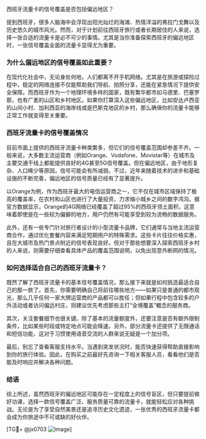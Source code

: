 西班牙流量卡的信号覆盖是否包括偏远地区？

提到西班牙，很多人脑海中会浮现出阳光灿烂的海滩、热情洋溢的弗拉门戈舞以及历史悠久的城市风光。然而，对于计划前往西班牙旅行或者长期居住的人来说，选择一张合适的流量卡是必不可少的事情。尤其是当你准备探索西班牙的偏远地区时，一张信号覆盖全面的流量卡显得尤为重要。

### 为什么偏远地区的信号覆盖如此重要？

在现代化社会中，无论身处何地，人们都离不开手机网络。尤其是在旅游或探险过程中，稳定的网络连接不仅能帮助我们导航、拍照分享，还能在紧急情况下提供安全保障。而西班牙作为一个地理环境多样的国家，既有繁华都市如马德里、巴塞罗那，也有广袤的山区和乡村地区。如果你打算深入这些偏远地区，比如安达卢西亚的山间小村、加利西亚的海岸线或是巴斯克地区的乡村，那么确保你的流量卡能够正常工作就变得至关重要。

### 西班牙流量卡的信号覆盖情况

目前市面上提供的西班牙流量卡种类繁多，但它们的信号覆盖范围却参差不齐。一般来说，大多数主流运营商（例如Orange、Vodafone、Movistar等）在城市及主要交通干线上都能提供良好的4G甚至5G信号覆盖。但在偏远地区，由于地形复杂、人口稀少等原因，信号可能会有所减弱。不过，近年来随着技术的进步和基础设施的不断完善，偏远地区的信号质量已经有了显著提升。

以Orange为例，作为西班牙最大的电信运营商之一，它不仅在城市区域保持了极高的覆盖率，在农村和山区也进行了大量投资，力求缩小城乡之间的数字鸿沟。据官方数据显示，Orange的4G网络已经覆盖了超过95%的西班牙领土面积，这意味着即使是在一些较为偏僻的地方，用户仍然有可能享受到较为流畅的数据服务。

此外，还有一些专门针对旅行者设计的小型流量卡品牌，它们通常与当地主流运营商合作，通过优化套餐内容来满足短期用户的特殊需求。这些卡片往往价格实惠，且在大城市及热门景点附近的信号表现良好。但对于那些想要深入探索西班牙乡村的人来说，则需要仔细查看具体产品的覆盖范围说明，以免出现意外断网的情况。

### 如何选择适合自己的西班牙流量卡？

既然了解了西班牙流量卡的基本信号覆盖情况，那么接下来就是如何挑选最适合自己的那一款了。首先，你需要明确自己将前往哪些地方——如果只是普通的都市观光，那么几乎任何一家大牌运营商的产品都可以胜任；但如果行程中包含较多的户外活动或者访问偏远村庄，则建议优先考虑那些主打“全境覆盖”概念的服务商。

其次，关注套餐细节也很关键。除了基本的流量额度外，还要注意是否有额外限制条件，比如某些时段或特定地点可能会降速。另外，部分流量卡还提供了无限通话和短信功能，这对于习惯使用语音交流的人群来说无疑是一个加分项。

最后，别忘了查看客服支持水平。当遇到突发状况时，能否快速获得帮助直接影响到你的旅行体验。因此，在购买之前最好先咨询一下相关客服人员，看看他们是否能及时响应并解决各种问题。

### 结语

综上所述，虽然西班牙的偏远地区可能存在一定程度上的信号盲区，但只要提前做好功课，选择一款信号覆盖广泛、服务质量可靠的流量卡，就能轻松应对各种挑战。无论是为了享受自然美景还是追寻历史文化遗迹，一张优秀的西班牙流量卡都会成为你旅途中不可或缺的好伙伴。

[TG💪+ @jx0703 ![Image](https://github.com/user-attachments/assets/dbca1d08-cadb-493c-b0ec-ad6f7a83f270)]